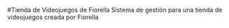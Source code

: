 #Tienda de Videojuegos de Fiorella
Sistema de gestión para una tienda de videojuegos creada por Fiorella